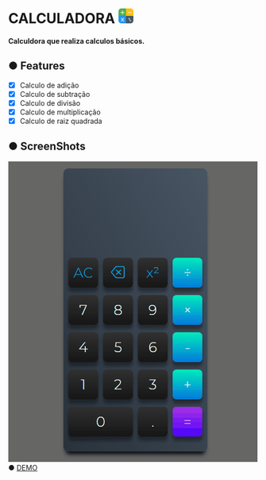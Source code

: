 # CALCULADORA <img src="Images/calculator.png" width="30">
#### Calculdora que realiza calculos básicos.
## ● Features
- [x] Calculo de adição
- [x] Calculo de subtração
- [x] Calculo de divisão
- [x] Calculo de multiplicação
- [x] Calculo de raiz quadrada

## ● ScreenShots 
<img src="Images/Animação.gif">
● <a href='https://andersonbones.github.io/Calculator/'>DEMO</a>
